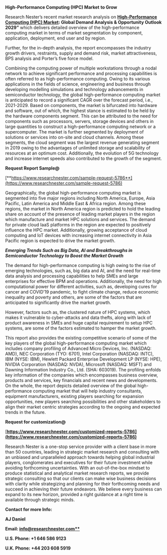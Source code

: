 ﻿**High-Performance Computing (HPC) Market** **to Grow** 

Research Nester’s recent market research analysis on **[High-Performance Computing (HPC) Market](https://www.researchnester.com/reports/high-performance-computing-market/5786): Global Demand Analysis & Opportunity Outlook 2029”** which delivers detailed overview of the high-performance computing market in terms of market segmentation by component, application, deployment, end user and by region.

Further, for the in-depth analysis, the report encompasses the industry growth drivers, restraints, supply and demand risk, market attractiveness, BPS analysis and Porter’s five force model.

Combining the computing power of multiple workstations through a nodal network to achieve significant performance and processing capabilities is often referred to as high-performance computing. Owing to its various applications in the fields of science, engineering and business through developing modelling simulations and technology advancements in semiconductor technology, the global high-performance computing market is anticipated to record a significant CAGR over the forecast period, i.e., 2021-2029. Based on components, the market is bifurcated into hardware and software, out of which, the highest stance is estimated to be held by the hardware components segment. This can be attributed to the need for components such as processors, servers, storage devices and others in large quantities to construct a high-performance computing network or a supercomputer. The market is further segmented by deployment of solutions or services into on-site and cloud channels. Among these segments, the cloud segment was the largest revenue generating segment in 2019 owing to the advantages of unlimited storage and scalability of resources at an optimum cost. Additionally, the evolution of 5G technology and increase internet speeds also contributed to the growth of the segment.

**Request Report Sample@**

[**https://www.researchnester.com/sample-request-5786**](https://www.researchnester.com/sample-request-5786) 

Geographically, the global high-performance computing market is segmented into five major regions including North America, Europe, Asia Pacific, Latin America and Middle East & Africa region. Among these regions, the market in North America region is predicted to hold the leading share on account of the presence of leading market players in the region which manufacture and market HPC solutions and services. The demand for private cloud IaaS platforms in the region are expected to positively influence the HPC market. Additionally, growing acceptance of cloud computing and IoT devices with increasing internet connectivity in Asia Pacific region is expected to drive the market growth.

***Emerging Trends Such as Big Data, AI and Breakthroughs in Semiconductor Technology to Boost the Market Growth***

The demand for high-performance computing is high owing to the rise of emerging technologies, such as, big data and AI, and the need for real-time data analysis and processing capabilities to help SMEs and large enterprises for effective BPM and operations. Additionally, the need for high computational power for different activities, such as, developing cures for cancer and COVID’19 pandemic, to fight climate change, reduce economic inequality and poverty and others, are some of the factors that are anticipated to significantly drive the market growth.

However, factors such as, the clustered nature of HPC systems, which makes it vulnerable to cyber-attacks and data thefts, along with lack of product awareness in SMEs and huge capital requirement to setup HPC systems, are some of the factors estimated to hamper the market growth.

This report also provides the existing competitive scenario of some of the key players of the global high-performance computing market which includes company profiling of Advanced Micro Devices, Inc. (NASDAQ: AMD), NEC Corporation (TYO: 6701), Intel Corporation (NASDAQ: INTC), IBM (NYSE: IBM), Hewlett Packard Enterprise Development LP (NYSE: HPE), NVIDIA Corporation (NASDAQ: NVDA), Microsoft (NASDAQ: MSFT) and Dawning Information Industry Co., Ltd. (SHA: 603019). The profiling enfolds key information of the companies which encompasses business overview, products and services, key financials and recent news and developments. On the whole, the report depicts detailed overview of the global high-performance computing market that will help industry consultants, equipment manufacturers, existing players searching for expansion opportunities, new players searching possibilities and other stakeholders to align their market centric strategies according to the ongoing and expected trends in the future.

**Request for customization@** 

[**https://www.researchnester.com/customized-reports-5786](https://www.researchnester.com/customized-reports-5786)** 

Research Nester is a one-stop service provider with a client base in more than 50 countries, leading in strategic market research and consulting with an unbiased and unparalleled approach towards helping global industrial players, conglomerates and executives for their future investment while avoiding forthcoming uncertainties. With an out-of-the-box mindset to produce statistical and analytical market research reports, we provide strategic consulting so that our clients can make wise business decisions with clarity while strategizing and planning for their forthcoming needs and succeed in achieving their future endeavors. We believe every business can expand to its new horizon, provided a right guidance at a right time is available through strategic minds. 

**Contact for more Info:**

**AJ Daniel**

**Email: [info@researchnester.com**](mailto:info@researchnester.com)**

**U.S. Phone: +1 646 586 9123** 

**U.K. Phone: +44 203 608 5919**

